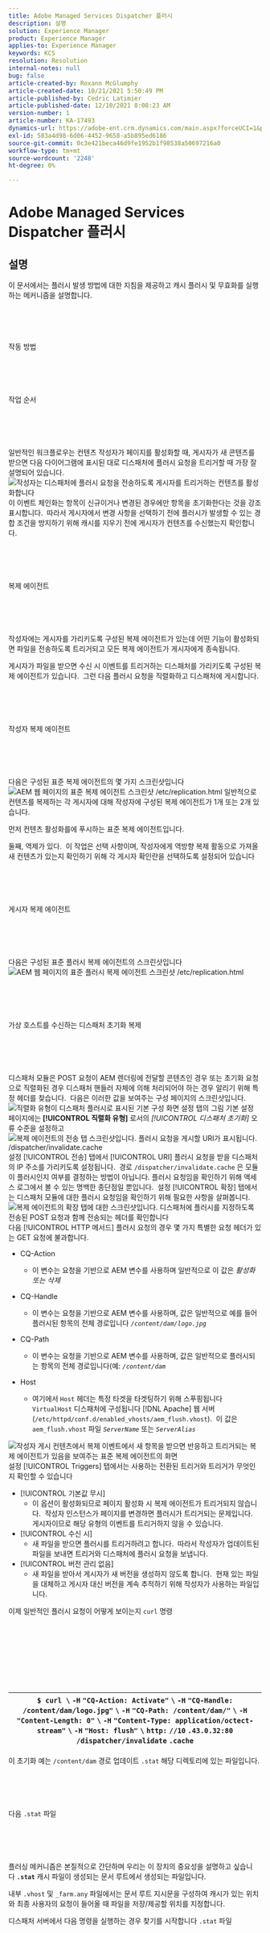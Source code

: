 ```yaml
---
title: Adobe Managed Services Dispatcher 플러시
description: 설명
solution: Experience Manager
product: Experience Manager
applies-to: Experience Manager
keywords: KCS
resolution: Resolution
internal-notes: null
bug: false
article-created-by: Roxann McGlumphy
article-created-date: 10/21/2021 5:50:49 PM
article-published-by: Cedric Latimier
article-published-date: 12/10/2021 8:08:23 AM
version-number: 1
article-number: KA-17493
dynamics-url: https://adobe-ent.crm.dynamics.com/main.aspx?forceUCI=1&pagetype=entityrecord&etn=knowledgearticle&id=bbb4986a-9732-ec11-b6e5-000d3a5ba97a
exl-id: 583a4d98-6d06-4452-9658-a5b895ed6186
source-git-commit: 0c3e421beca46d9fe1952b1f98538a50697216a0
workflow-type: tm+mt
source-wordcount: '2248'
ht-degree: 0%

---
```


# Adobe Managed Services Dispatcher 플러시

## 설명


이 문서에서는 플러시 발생 방법에 대한 지침을 제공하고 캐시 플러시 및 무효화를 실행하는 메커니즘을 설명합니다.


<br><br><br><br>작동 방법<br><br><br><br><br><br>작업 순서<br><br><br><br><br><br>
일반적인 워크플로우는 컨텐츠 작성자가 페이지를 활성화할 때, 게시자가 새 콘텐츠를 받으면 다음 다이어그램에 표시된 대로 디스패처에 플러시 요청을 트리거할 때 가장 잘 설명되어 있습니다.
![작성자는 디스패처에 플러시 요청을 전송하도록 게시자를 트리거하는 컨텐츠를 활성화합니다](https://helpx.adobe.com/content/dam/kb/en/ams-dispatcher-manual/dispatcher-flushing-order-of-events.png "dispatcher-flushing-of-events")
이 이벤트 체인화는 항목이 신규이거나 변경된 경우에만 항목을 초기화한다는 것을 강조 표시합니다.  따라서 게시자에서 변경 사항을 선택하기 전에 플러시가 발생할 수 있는 경합 조건을 방지하기 위해 캐시를 지우기 전에 게시자가 컨텐츠를 수신했는지 확인합니다.
<br><br><br><br><br><br>복제 에이전트<br><br><br><br><br><br>
작성자에는 게시자를 가리키도록 구성된 복제 에이전트가 있는데 어떤 기능이 활성화되면 파일을 전송하도록 트리거되고 모든 복제 에이전트가 게시자에게 종속됩니다.

게시자가 파일을 받으면 수신 시 이벤트를 트리거하는 디스패처를 가리키도록 구성된 복제 에이전트가 있습니다.  그런 다음 플러시 요청을 직렬화하고 디스패처에 게시합니다.
<br><br><br><br><br><br>작성자 복제 에이전트<br><br><br><br><br><br>
다음은 구성된 표준 복제 에이전트의 몇 가지 스크린샷입니다
![AEM 웹 페이지의 표준 복제 에이전트 스크린샷 /etc/replication.html](https://helpx.adobe.com/content/dam/kb/en/ams-dispatcher-manual/author-rep-agent-example.png "author-rep-agent-example")
일반적으로 컨텐츠를 복제하는 각 게시자에 대해 작성자에 구성된 복제 에이전트가 1개 또는 2개 있습니다.

먼저 컨텐츠 활성화를에 푸시하는 표준 복제 에이전트입니다.

둘째, 역제가 있다.  이 작업은 선택 사항이며, 작성자에게 역방향 복제 활동으로 가져올 새 컨텐츠가 있는지 확인하기 위해 각 게시자 확인란을 선택하도록 설정되어 있습니다
<br><br><br><br><br><br>게시자 복제 에이전트<br><br><br><br><br><br>
다음은 구성된 표준 플러시 복제 에이전트의 스크린샷입니다
![AEM 웹 페이지의 표준 플러시 복제 에이전트 스크린샷 /etc/replication.html](https://helpx.adobe.com/content/dam/kb/en/ams-dispatcher-manual/publish-flush-rep-agent-example.png "publish-flush-rep-agent-example")<br><br><br><br><br><br>가상 호스트를 수신하는 디스패처 초기화 복제<br><br><br><br><br><br>
디스패처 모듈은 POST 요청이 AEM 렌더링에 전달할 콘텐츠인 경우 또는 초기화 요청으로 직렬화된 경우 디스패처 핸들러 자체에 의해 처리되어야 하는 경우 알리기 위해 특정 헤더를 찾습니다.  다음은 이러한 값을 보여주는 구성 페이지의 스크린샷입니다.
![직렬화 유형이 디스패처 플러시로 표시된 기본 구성 화면 설정 탭의 그림](https://helpx.adobe.com/content/dam/kb/en/ams-dispatcher-manual/disp-flush-agent1.png "disp-flush-agent1")
기본 설정 페이지에는 <b>[!UICONTROL 직렬화 유형]</b> 로서의 *[!UICONTROL 디스패처 초기화]* 오류 수준을 설정하고
![복제 에이전트의 전송 탭 스크린샷입니다.  플러시 요청을 게시할 URI가 표시됩니다.  /dispatcher/invalidate.cache](https://helpx.adobe.com/content/dam/kb/en/ams-dispatcher-manual/disp-flush-agent2.png "disp-flush-agent2")
설정 [!UICONTROL 전송] 탭에서 [!UICONTROL URI] 플러시 요청을 받을 디스패처의 IP 주소를 가리키도록 설정됩니다.  경로 `/dispatcher/invalidate.cache` 은 모듈이 플러시인지 여부를 결정하는 방법이 아닙니다. 플러시 요청임을 확인하기 위해 액세스 로그에서 볼 수 있는 명백한 종단점일 뿐입니다.  설정 [!UICONTROL 확장] 탭에서는 디스패처 모듈에 대한 플러시 요청임을 확인하기 위해 필요한 사항을 살펴봅니다.
![복제 에이전트의 확장 탭에 대한 스크린샷입니다.  디스패처에 플러시를 지정하도록 전송된 POST 요청과 함께 전송되는 헤더를 확인합니다](https://helpx.adobe.com/content/dam/kb/en/ams-dispatcher-manual/disp-flush-agent3.png "disp-flush-agent3")
다음 [!UICONTROL HTTP 메서드] 플러시 요청의 경우 몇 가지 특별한 요청 헤더가 있는 GET 요청에 불과합니다.

- CQ-Action

   - 이 변수는 요청을 기반으로 AEM 변수를 사용하며 일반적으로 이 값은 *활성화 또는 삭제*


- CQ-Handle



   - 이 변수는 요청을 기반으로 AEM 변수를 사용하며, 값은 일반적으로 예를 들어 플러시된 항목의 전체 경로입니다 *`/content/dam/logo.jpg`*
- CQ-Path
   - 이 변수는 요청을 기반으로 AEM 변수를 사용하며, 값은 일반적으로 플러시되는 항목의 전체 경로입니다(예: *`/content/dam`*
- Host
   - 여기에서 `Host` 헤더는 특정 타겟을 타겟팅하기 위해 스푸핑됩니다 `VirtualHost` 디스패처에 구성됩니다 [!DNL Apache] 웹 서버 (`/etc/httpd/conf.d/enabled_vhosts/aem_flush.vhost`).  이 값은 `aem_flush.vhost` 파일 *`ServerName`* 또는 *`ServerAlias`*

![작성자 게시 컨텐츠에서 복제 이벤트에서 새 항목을 받으면 반응하고 트리거되는 복제 에이전트가 있음을 보여주는 표준 복제 에이전트의 화면](https://helpx.adobe.com/content/dam/kb/en/ams-dispatcher-manual/disp-flush-agent4.png "disp-flush-agent4")
설정 [!UICONTROL Triggers] 탭에서는 사용하는 전환된 트리거와 트리거가 무엇인지 확인할 수 있습니다

- [!UICONTROL 기본값 무시]
   - 이 옵션이 활성화되므로 페이지 활성화 시 복제 에이전트가 트리거되지 않습니다.  작성자 인스턴스가 페이지를 변경하면 플러시가 트리거되는 문제입니다.  게시자이므로 해당 유형의 이벤트를 트리거하지 않을 수 있습니다.
- [!UICONTROL 수신 시]
   - 새 파일을 받으면 플러시를 트리거하려고 합니다.  따라서 작성자가 업데이트된 파일을 보내면 트리거와 디스패처에 플러시 요청을 보냅니다.
- [!UICONTROL 버전 관리 없음]
   - 새 파일을 받아서 게시자가 새 버전을 생성하지 않도록 합니다.  현재 있는 파일을 대체하고 게시자 대신 버전을 계속 추적하기 위해 작성자가 사용하는 파일입니다.


이제 일반적인 플러시 요청이 어떻게 보이는지 `curl` 명령
<br><br><br><br><br> <br><br><br><br>

| `$ curl \` `-H` `"CQ-Action: Activate"` `\` `-H` `"CQ-Handle: /content/dam/logo.jpg"` `\` `-H` `"CQ-Path: /content/dam/"` `\` `-H` `"Content-Length: 0"` `\` `-H` `"Content-Type: application/octect-stream"` `\` `-H` `"Host: flush"` `\` `http:` `//10` `.43.0.32:80` `/dispatcher/invalidate` `.cache` |
| --- |


이 초기화 예는 `/content/dam` 경로 업데이트 `.stat` 해당 디렉토리에 있는 파일입니다.
<br><br><br><br><br><br>다음 `.stat` 파일<br><br><br><br><br><br>
플러싱 메커니즘은 본질적으로 간단하며 우리는 이 장치의 중요성을 설명하고 싶습니다 <b>`.stat`</b> 캐시 파일이 생성되는 문서 루트에서 생성되는 파일입니다.

내부 `.vhost` 및 `_farm.any` 파일에서는 문서 루트 지시문을 구성하여 캐시가 있는 위치와 최종 사용자의 요청이 들어올 때 파일을 저장/제공할 위치를 지정합니다.

디스패처 서버에서 다음 명령을 실행하는 경우 찾기를 시작합니다 `.stat` 파일


<br><br><br><br><br> <br><br><br><br>

| 1 | `$` `find` `/mnt/var/www/html/` `-` `type` `f -name` `".stat"` |
| --- | --- |


다음은 디스패처 모듈에서 항목을 보내고 플러시 요청을 받은 경우 이 파일 구조가 표시되는 방식의 다이어그램입니다
![상태 수준이 표시된 상태](https://helpx.adobe.com/content/dam/help/en/experience-manager/kb/ams-dispatcher-manual/disp-flushing/jcr_content/main-pars/image_2035486865/dispatcher-statfiles.png "dispatcher_statfiles")<br><br><br><br><br><br>파일 수준 시작<br><br><br><br>
각 디렉토리에 `.stat` 파일이 있습니다.  플러시가 발생했음을 나타내는 표시입니다.  위의 예에서 <b>`statfilelevel`</b> 설정이 <b>`3`</b> 해당 팜 구성 파일 내부.

다음 `statfilelevel` 설정은 모듈 깊이가 트래버스되고 업데이트되는 폴더 수를 나타냅니다 `.stat` 파일.  .stat 파일이 비어 있으므로 데이터 스탬프가 있는 파일 이름 이상이며 수동으로 만들 수도 있지만 dispatcher 서버의 명령줄에서 터치 명령을 실행할 수도 있습니다.

stat 파일 레벨 설정이 너무 높게 설정된 경우 각 초기화 요청은 디렉토리 트리 터치 시작 파일을 트래버스합니다.  이 경우 대용량 캐시 트리에서 주요 성능 히트가 될 수 있으며 디스패처의 전반적인 성능에 영향을 줄 수 있습니다.

이 파일 수준을 낮게 설정하면 플러시 요청이 의도한 것보다 더 많이 지워질 수 있습니다.  이렇게 되면 캐시에서 제공되는 요청이 적은 상태로 캐시가 더 자주 이탈되어 성능 문제가 발생할 수 있습니다.

참고:

설정 `statfilelevel` 합리적인 수준으로.  폴더 구조를 보고 너무 많은 디렉터리를 트래버스하지 않고도 간결한 플러시를 허용하도록 설정되었는지 확인하십시오.   테스트하여 시스템의 성능 테스트 중에 요구 사항에 맞는지 확인합니다.

예를 들어 언어를 지원하는 사이트가 좋습니다.  일반적인 컨텐츠 트리에는 다음 디렉토리가 있습니다

`/content/brand1/en/us/`

이 예제에서는 stat 파일 레벨 4를 사용합니다.  이렇게 하면 아래에 있는 콘텐츠를 플러시할 때 보장됩니다 <b>`us`</b> 폴더가 전송되지 않으면 언어 폴더도 플러시되지 않습니다.


<br><br><br><br> <br><br>시작 파일 타임스탬프 핸드셰이크<br><br><br><br><br><br>
컨텐츠에 대한 요청이 동일한 루틴으로 전달되면

1. 의 타임스탬프 `.stat` 파일은 요청된 파일의 타임스탬프와 비교됩니다
2. 만약 `.stat` 파일이 요청한 파일보다 최신 파일이며 캐시된 콘텐츠를 삭제하고 AEM에서 새 파일을 가져오고 캐시합니다.  그런 다음 컨텐츠를 제공합니다
3. 만약 `.stat` 파일이 요청된 파일보다 오래되면 파일이 새로 고침되어 컨텐츠를 제공할 수 있습니다.

<br><br><br><br><br><br>캐시 핸드셰이크 - 예제 1<br><br><br><br><br><br>
위의 예에서 컨텐츠에 대한 요청입니다 `/content/index.html`

시간 `index.html` 파일은 2019-11-01 6:21PM

가장 가까운 시간 `.stat` 파일은 2019-11-01 @ 12:22PM

위에서 읽은 내용을 이해하면 인덱스 파일이 `.stat` 파일 및 파일은 캐시에서 요청을 한 최종 사용자에게 제공됩니다
<br><br><br><br><br><br>캐시 핸드셰이크 - 예제 2<br><br><br><br><br><br>
위의 예에서 컨텐츠에 대한 요청입니다 `/content/dam/logo.jpg`

시간 `logo.jpg` 파일은 2019-10-31 @ 1:13PM

가장 가까운 시간 `.stat` 파일은 2019-11-01 @ 12:22PM

이 예제에서 알 수 있듯이 파일이 `.stat` 파일 및 가 제거되고, 캐시에서 파일을 대체하여 요청한 최종 사용자에게 제공되기 전에 새 파일을 AEM에서 가져옵니다.
<br><br><br><br><br><br>팜 파일 설정<br><br><br><br><br><br>
구성 옵션의 전체 세트에 대한 설명서는 여기에 있습니다. [https://docs.adobe.com/content/help/en/experience-manager-dispatcher/using/configuring/dispatcher-configuration.html#configuring-dispatcher_configuring-the-dispatcher-cache-cache](https://docs.adobe.com/content/help/en/experience-manager-dispatcher/using/configuring/dispatcher-configuration.html#configuring-dispatcher_configuring-the-dispatcher-cache-cache)

캐시 플러싱과 관련된 몇 가지 항목을 강조하려고 합니다
<br><br><br><br><br><br>문서 루트<br><br><br><br><br><br>
이 구성 항목은 팜 파일의 다음 섹션에 있습니다.
<br><br><br><br><br> <br><br><br><br>

| `/myfarm {` `    ` `/cache {` `        ` `/docroot` |
| --- |


디스패처가 캐시 디렉토리로 채우고 관리할 디렉토리를 지정합니다.

참고:

이 디렉터리는 [!DNL Apache] 웹 서버가 사용하도록 구성된 도메인의 문서 루트 설정입니다.

각 팜에 대해 중첩된 docroot 폴더가 각 팜의 하위 폴더에 있습니다 [!DNL Apache] 문서 루트는 많은 이유에서 끔찍한 생각이다.


<br><br><br><br><br><br>파일 수준 시작<br><br><br><br><br><br>
이 구성 항목은 팜 파일의 다음 섹션에 있습니다.
<br><br><br><br><br> <br><br><br><br>

| `/myfarm {` `    ` `/cache {` `        ` `/statfileslevel` |
| --- |

<br><br><br><br><br> <br><br>
이 설정은 `.stat` 초기화 요청이 들어올 때 파일을 생성해야 합니다.

`/statfileslevel` 문서 루트가 있는 다음 번호로 설정합니다. `/var/www/html/` 플러시할 때 다음과 같은 결과가 표시됩니다. `/content/dam/brand1/en/us/logo.jpg`

- 0 - 다음 통계 파일이 만들어집니다
   - `/var/www/html/.stat`
- 1 - 다음 통계 파일이 만들어집니다
   - `/var/www/html/.stat`
   - `/var/www/html/content/.stat`
- 2 - 다음 통계 파일이 만들어집니다
   - `/var/www/html/.stat`
   - `/var/www/html/content/.stat`
   - `/var/www/html/content/dam/.stat`
- 3 - 다음 상태 파일이 만들어집니다.

   - `/var/www/html/.stat`
   - `/var/www/html/content/.stat`
   - `/var/www/html/content/dam/.stat`
   - `/var/www/html/content/dam/brand1/.stat`
- 4 - 다음 통계 파일이 만들어집니다.

   - `/var/www/html/.stat`
   - `/var/www/html/content/.stat`
   - `/var/www/html/content/dam/.stat`
   - `/var/www/html/content/dam/brand1/.stat`
   - `/var/www/html/content/dam/brand1/en/.stat`
- 5 - 다음 상태 파일이 만들어집니다.

   - `/var/www/html/.stat`
   - `/var/www/html/content/.stat`
   - `/var/www/html/content/dam/.stat`
   - `/var/www/html/content/dam/brand1/.stat`
   - `/var/www/html/content/damn/brand1/en/.stat`
   - `/var/www/html/content/damn/brand1/en/us/.stat`




참고:

타임스탬프 핸드셰이크가 발생하면 가장 가까운 곳을 찾습니다 `.stat` 파일.

사용 `.stat` 파일 수준 0 및 상태 파일은 `/var/www/html/.stat` 그 내용은 `/var/www/html/content/dam/brand1/en/us/` 가장 가까운 곳을 찾아 `.stat` 파일 및 최대 5개의 폴더를 트래버스하여 `.stat` 0에 있는 파일과 날짜를 비교합니다.  즉, 해당 수준의 높은 값에 한 플러시는 기본적으로 캐시된 모든 항목을 무효화합니다.


<br><br><br><br><br><br>무효화 허용<br><br><br><br><br><br>
이 구성 항목은 팜 파일의 다음 섹션에 있습니다.
<br><br><br><br><br> <br><br><br><br>

| `/myfarm {` `    ` `/cache {` `        ` `/allowedClients {` |
| --- |


이 구성 내에서 플러시 요청을 보낼 수 있는 IP 주소 목록을 배치하는 곳입니다.  플러시 요청이 디스패처에 들어올 경우 신뢰할 수 있는 IP에서 와야 합니다.  잘못 구성되었거나 신뢰할 수 없는 IP 주소로부터 플러시 요청을 보내는 경우 로그 파일에 다음 오류가 표시됩니다.
<br><br><br><br><br> <br><br><br><br>

| `Mon Nov 11 22:43:05 2019 W pid 3079 (tid 139859875088128) Flushing rejected from 10.43.0.57` |
| --- |

<br><br><br><br><br><br><br>무효화 규칙<br><br><br><br><br><br>
이 구성 항목은 팜 파일의 다음 섹션에 있습니다.
<br><br><br><br><br> <br><br><br><br>

| `/myfarm {` `    ` `/cache {` `        ` `/invalidate {` |
| --- |


이러한 규칙은 일반적으로 초기화 요청으로 무효화할 수 있는 파일을 나타냅니다.

페이지 활성화로 중요한 파일이 무효화되지 않도록 무효화할 수 있고 수동으로 무효화해야 하는 파일을 지정하는 규칙을 재생할 수 있습니다.  다음은 html 파일만 무효화할 수 있는 구성 샘플 세트입니다.
<br><br><br><br><br> <br><br><br><br>

| `/invalidate {` `   ` `/0000 { /glob "*" /type "deny" }` `   ` `/0001 { /glob "*.html" /type "allow" }` `}` |
| --- |

<br><br><br><br><br><br> <br><br>

## 해상도

<br><br>테스트 / 문제 해결<br><br><br><br><br><br>
페이지를 활성화하고 페이지 활성화가 성공했다는 녹색 표시등이 나타나면 활성화한 컨텐츠가 캐시에서 플러시될 수도 있습니다.

페이지를 새로 고쳐서 이전 항목을 봅니다! what!? 초록빛이?!

몇 가지 수작업으로 플러시 프로세스를 진행하여 무엇이 잘못될 수 있는지에 대한 통찰력을 가져오겠습니다.  게시자 셸에서 curl을 사용하여 다음 초기화 요청을 실행합니다.


<br><br><br><br><br> <br><br><br><br>

| `$ curl -H` `"CQ-Action: Activate"` `\` `-H` `"CQ-Handle: /content/PATH TO ITEM TO FLUSH"` `\` `-H` `"CQ-Path: /content/PATH TO ITEM TO FLUSH"` `\` `-H` `"Content-Length: 0"` `-H` `"Content-Type: application/octet-stream"` `\` `-H` `"Host: flush"` `\` `http:` `//` `DISPATCHER IP ADDRESS` `/dispatcher/invalidate` `.cache` |
| --- |


테스트 초기화 요청 예
<br><br><br><br><br> <br><br><br><br>

| `$ curl -H` `"CQ-Action: Activate"` `\` `-H` `"CQ-Handle: /content/customer/en-us"` `\` `-H` `"CQ-Path: /content/customer/en-us"` `\` `-H` `"Content-Length: 0"` `-H` `"Content-Type: application/octet-stream"` `\` `-H` `"Host: flush"` `\` `http:` `//169` `.254.196.222` `/dispatcher/invalidate` `.cache` |
| --- |


요청 명령을 디스패처에 실행하면 로그에서 작업이 수행되고, `.stat files`.  로그 파일을 추적하면 다음 항목이 표시되어 디스패처 모듈에서 플러시 요청 히트를 확인합니다
<br><br><br><br><br> <br><br><br><br>

| `Wed Nov 13 16:54:12 2019 I pid 19173:tid 140542721578752 Activation detected: action=Activate /content/dam/logo.jpg` `Wed Nov 13 16:54:12 2019 I pid 19173:tid 140542721578752 Touched /mnt/var/www/html/.stat` `Wed Nov 13 16:54:12 2019 I pid 19173:tid 140542721578752 Touched /mnt/var/www/html/content/.stat` `Wed Nov 13 16:54:12 2019 I pid 19173:tid 140542721578752 Touched /mnt/var/www/html/content/dam/.stat` `Wed Nov 13 16:54:12 2019 I pid 19173:tid 140542721578752 "GET /dispatcher/invalidate.cache" 200 purge publishfarm/- 0ms` |
| --- |


이제 모듈이 선택되고 플러시 요청을 확인했으므로 이 요청이 어떻게 영향을 주는지 확인해야 합니다 `.stat` 파일.  다음 명령을 실행하고 다른 플러시를 실행할 때 타임스탬프 업데이트를 확인합니다.
<br><br><br><br><br> <br><br><br><br>

| `$` `watch` `-n 3` `"find /mnt/var/www/html/ -type f -name "` `.stat` `" | xargs ls -la $1"` |
| --- |


명령에서 볼 수 있듯이 현재 타임스탬프를 출력합니다 `.stat` 파일
<br><br><br><br><br> <br><br><br><br>

| `-rw-r--r--. 1 apache apache 0 Nov 13 16:54` `/mnt/var/www/html/content/dam/` `.stat` `-rw-r--r--. 1 apache apache 0 Nov 13 16:54` `/mnt/var/www/html/content/` `.stat` `-rw-r--r--. 1 apache apache 0 Nov 13 16:54` `/mnt/var/www/html/` `.stat` |
| --- |


이제 플러시를 다시 실행하면 타임스탬프 업데이트를 볼 수 있습니다
<br><br><br><br><br> <br><br><br><br>

| `-rw-r--r--. 1 apache apache 0 Nov 13 17:17` `/mnt/var/www/html/content/dam/` `.stat` `-rw-r--r--. 1 apache apache 0 Nov 13 17:17` `/mnt/var/www/html/content/` `.stat` `-rw-r--r--. 1 apache apache 0 Nov 13 17:17` `/mnt/var/www/html/` `.stat` |
| --- |


콘텐츠 타임스탬프를 `.stat` 파일 타임스탬프
<br><br><br><br><br> <br><br><br><br>

| `$ stat` `/mnt/var/www/html/content/customer/en-us/` `.stat` `  ` `File: `.stat&#39;``  ``크기: 0 블록: 0 IO 블록: 4096 일반 빈``file``장치: ca90h``/51856d`    `Inode: 17154125    Links: 1``액세스: (0644)``/-rw-r--r--``) Uid: ( 48/ apache) Gid: ( 48/ apache)``Access: 2019-11-13 16:22:31.000000000 -0400``수정: 2019-11-13 16:22:31.000000000 -0400``Change: 2019-11-13 16:22:31.000000000 -0400`<br>   <br>  `$ stat``/mnt/var/www/html/content/customer/en-us/logo``.jpg``파일: `logo.jpg'` `  ` `Size: 15856           Blocks: 32          IO Block: 4096   regular` `file` `Device: ca90h` `/51856d`    `Inode: 9175290    Links: 1` `Access: (0644` `/-rw-r--r--` `)  Uid: (   48/  apache)   Gid: (   48/  apache)` `Access: 2019-11-11 22:41:59.642450601 +0000` `Modify: 2019-11-11 22:41:59.642450601 +0000` `Change: 2019-11-11 22:41:59.642450601 +0000` |
| --- |


타임스탬프를 보면 컨텐츠의 시간이 `.stat` 파일이 보다 최신이므로 모듈에서 캐시에서 파일을 제공하도록 하는 파일입니다. `.stat` 파일.

&quot;플러시&quot; 또는 대체되지 않는 이 파일의 타임스탬프를 업데이트한 내용이 있습니다.

